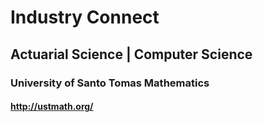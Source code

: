 # Industry Connect 
## Actuarial Science | Computer Science
### University of Santo Tomas Mathematics
#### http://ustmath.org/
